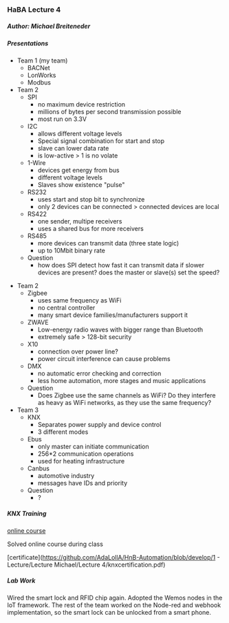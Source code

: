 ### HaBA Lecture 4

##### Author: Michael Breiteneder

##### Presentations

* Team 1 (my team)
  * BACNet
  * LonWorks
  * Modbus
* Team 2
  - SPI
    - no maximum device restriction
    - millions of bytes per second transmission possible
    - most run on 3.3V
  - I2C
    - allows different voltage levels
    - Special signal combination for start and stop
    - slave can lower data rate
    - is low-active > 1 is no volate
  - 1-Wire
    - devices get energy from bus
    - different voltage levels
    - Slaves show existence "pulse"
  - RS232
    - uses start and stop bit to synchronize
    - only 2 devices can be connected > connected devices are local
  - RS422
    - one sender, multipe receivers
    - uses a shared bus for more receivers
  - RS485
    - more devices can transmit data (three state logic)
    - up to 10Mbit binary rate
  - Question
    - how does SPI detect how fast it can transmit data if slower devices are present? does the master or slave(s) set the speed?

- Team 2
  - Zigbee
    - uses same frequency as WiFi
    - no central controller
    - many smart device families/manufacturers support it
  - ZWAVE
    - Low-energy radio waves with bigger range than Bluetooth
    - extremely safe > 128-bit security
  - X10
    - connection over power line?
    - power circuit interference can cause problems
  - DMX
    - no automatic error checking and correction
    - less home automation, more stages and music applications
  - Question
    - Does Zigbee use the same channels as WiFi? Do they interfere as heavy as WiFi networks, as they use the same frequency?
- Team 3
  - KNX
    - Separates power supply and device control 
    - 3 different modes
  - Ebus
    - only master can initiate communication
    - 256*2 communication operations
    - used for heating infrastructure
  - Canbus
    - automotive industry
    - messages have IDs and priority
  - Question
    - ?

##### KNX Training

[online course](http://wbt5.knx.org/)

Solved online course during class

[certificate](https://github.com/AdaLollA/HnB-Automation/blob/develop/1 - Lecture/Lecture Michael/Lecture 4/knxcertification.pdf)

##### Lab Work

Wired the smart lock and RFID chip again. Adopted the Wemos nodes in the IoT framework. The rest of the team worked on the Node-red and webhook implementation, so the smart lock can be unlocked from a smart phone.



